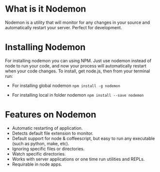 # What is it Nodemon
Nodemon is a utility that will monitor for any changes in your source and automatically restart your server. Perfect for development.

# Installing Nodemon
For installing nodemon you can using NPM. Just use nodemon instead of node to run your code, and now your process will automatically restart when your code changes. To install, get node.js, then from your terminal run:

- For installing global nodemon
`npm install -g nodemon`

- For installing local in folder nodemon
`npm install --save nodemon`

# Features on Nodemon
- Automatic restarting of application.
- Detects default file extension to monitor.
- Default support for node & coffeescript, but easy to run any executable (such as python, make, etc).
- Ignoring specific files or directories.
- Watch specific directories.
- Works with server applications or one time run utilities and REPLs.
- Requirable in node apps.